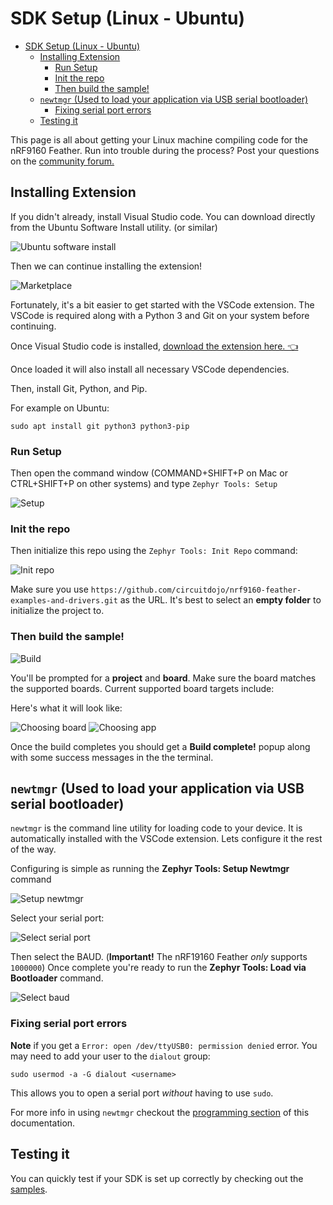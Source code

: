 # SDK Setup (Linux - Ubuntu)

- [SDK Setup (Linux - Ubuntu)](#sdk-setup-linux---ubuntu)
  - [Installing Extension](#installing-extension)
    - [Run Setup](#run-setup)
    - [Init the repo](#init-the-repo)
    - [Then build the sample!](#then-build-the-sample)
  - [`newtmgr` (Used to load your application via USB serial bootloader)](#newtmgr-used-to-load-your-application-via-usb-serial-bootloader)
    - [Fixing serial port errors](#fixing-serial-port-errors)
  - [Testing it](#testing-it)

This page is all about getting your Linux machine compiling code for the nRF9160 Feather. Run into trouble during the process? Post your questions on the [community forum.](https://community.circuitdojo.com)

## Installing Extension

If you didn't already, install Visual Studio code. You can download directly from the Ubuntu Software Install utility. (or similar)

![Ubuntu software install](img/sdk-setup-linux/visual-studio-code-install.png)

Then we can continue installing the extension!

![Marketplace](air-quality-wing/img/extension/marketplace.png)

Fortunately, it's a bit easier to get started with the VSCode extension. The VSCode is required along with a Python 3 and Git on your system before continuing.

Once Visual Studio code is installed, [download the extension here. 👈](https://marketplace.visualstudio.com/items?itemName=circuitdojo.zephyr-tools&ssr=false#overview)

Once loaded it will also install all necessary VSCode dependencies.

Then, install Git, Python, and Pip.

For example on Ubuntu:

```
sudo apt install git python3 python3-pip
```

### Run Setup

Then open the command window (COMMAND+SHIFT+P on Mac or CTRL+SHIFT+P on other systems) and type `Zephyr Tools: Setup`

![Setup](air-quality-wing/img/extension/setup.png)

### Init the repo

Then initialize this repo using the `Zephyr Tools: Init Repo` command:

![Init repo](air-quality-wing/img/extension/init-repo.png)

Make sure you use `https://github.com/circuitdojo/nrf9160-feather-examples-and-drivers.git` as the URL. It's best to select an **empty folder** to initialize the project to.

### Then build the sample!

![Build](air-quality-wing/img/extension/build.png)

You'll be prompted for a **project** and **board**. Make sure the board matches the supported boards. Current supported board targets include:

Here's what it will look like:

![Choosing board](air-quality-wing/img/extension/choosing-board.png)
![Choosing app](air-quality-wing/img/extension/choosing-app.png)

Once the build completes you should get a **Build complete!** popup along with some success messages in the the terminal.

## `newtmgr` (Used to load your application via USB serial bootloader)

`newtmgr` is the command line utility for loading code to your device. It is automatically installed with the VSCode extension. Lets configure it the rest of the way.

Configuring is simple as running the **Zephyr Tools: Setup Newtmgr** command

![Setup newtmgr](air-quality-wing/img/extension/setup-newtmgr.png)

Select your serial port:

![Select serial port](air-quality-wing/img/extension/select-serialport.png)

Then select the BAUD. (**Important!** The nRF19160 Feather _only_ supports `1000000`) Once complete you're ready to run the **Zephyr Tools: Load via Bootloader** command.

![Select baud](air-quality-wing/img/extension/select-baud.png)

### Fixing serial port errors

**Note** if you get a `Error: open /dev/ttyUSB0: permission denied` error. You may need to add your user to the `dialout` group:

```
sudo usermod -a -G dialout <username>
```

This allows you to open a serial port _without_ having to use `sudo`.

For more info in using `newtmgr` checkout the [programming section](nrf9160-programming-and-debugging.md#booloader-use) of this documentation.

## Testing it

You can quickly test if your SDK is set up correctly by checking out the [samples](nrf9160-example-code.md).
